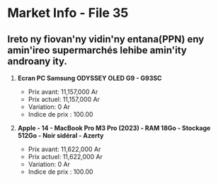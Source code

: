 # Market Info - File 35

## Ireto ny fiovan'ny vidin'ny entana(PPN) eny amin'ireo supermarchés lehibe amin'ity androany ity.

1. **Ecran PC Samsung ODYSSEY OLED G9 - G93SC**
   - Prix avant: 11,157,000 Ar
   - Prix actuel: 11,157,000 Ar
   - Variation: 0 Ar
   - Indice de prix : 100.00

2. **Apple - 14 - MacBook Pro M3 Pro (2023) - RAM 18Go - Stockage 512Go - Noir sidéral - Azerty**
   - Prix avant: 11,622,000 Ar
   - Prix actuel: 11,622,000 Ar
   - Variation: 0 Ar
   - Indice de prix : 100.00

